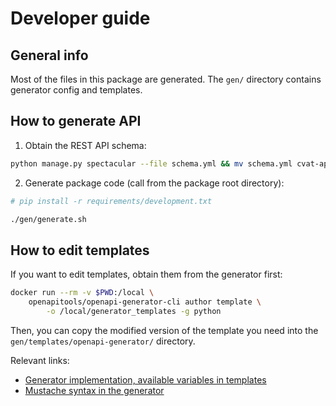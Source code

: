 # Developer guide

## General info

Most of the files in this package are generated. The `gen/` directory
contains generator config and templates.

## How to generate API

1. Obtain the REST API schema:
```bash
python manage.py spectacular --file schema.yml && mv schema.yml cvat-api-client/schema/
```

2. Generate package code (call from the package root directory):
```bash
# pip install -r requirements/development.txt

./gen/generate.sh
```

## How to edit templates

If you want to edit templates, obtain them from the generator first:

```bash
docker run --rm -v $PWD:/local \
    openapitools/openapi-generator-cli author template \
        -o /local/generator_templates -g python
```

Then, you can copy the modified version of the template you need into
the `gen/templates/openapi-generator/` directory.

Relevant links:
- [Generator implementation, available variables in templates](https://github.com/OpenAPITools/openapi-generator/tree/master/modules/openapi-generator/src/main/java/org/openapitools/codegen)
- [Mustache syntax in the generator](https://github.com/OpenAPITools/openapi-generator/wiki/Mustache-Template-Variables)
